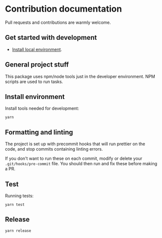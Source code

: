 # Contribution documentation

Pull requests and contributions are warmly welcome.

## Get started with development

- [Install local environment](#install-environment).

## General project stuff

This package uses npm/node tools just in the developer environment. NPM scripts
are used to run tasks.

## Install environment

Install tools needed for development:

    yarn

## Formatting and linting

The project is set up with precommit hooks that will run prettier on the code, 
and stop commits containing linting errors.

If you don't want to run these on each commit, modify or delete your 
`.git/hooks/pre-commit` file. You should then run and fix these before making a PR. 

## Test

Running tests:

    yarn test

## Release

    yarn release
